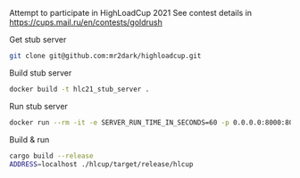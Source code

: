 Attempt to participate in HighLoadCup 2021
See contest details in https://cups.mail.ru/en/contests/goldrush

Get stub server

```bash
git clone git@github.com:mr2dark/highloadcup.git
```

Build stub server

```bash
docker build -t hlc21_stub_server .
```

Run stub server

```bash
docker run --rm -it -e SERVER_RUN_TIME_IN_SECONDS=60 -p 0.0.0.0:8000:8000 hlc21_stub_server
```

Build & run

```bash
cargo build --release
ADDRESS=localhost ./hlcup/target/release/hlcup
```
